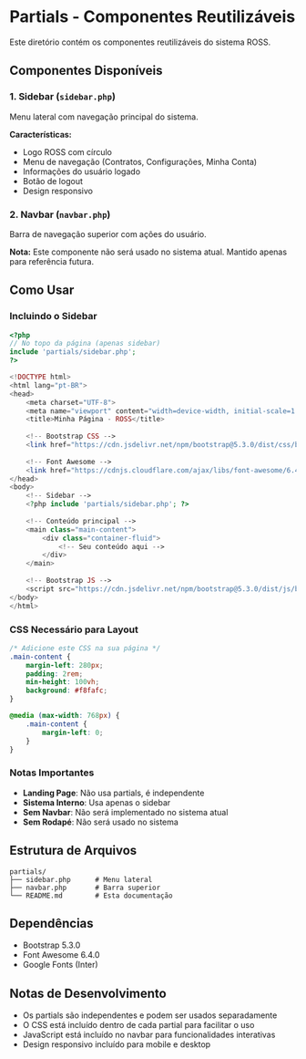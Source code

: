 # Partials - Componentes Reutilizáveis

Este diretório contém os componentes reutilizáveis do sistema ROSS.

## Componentes Disponíveis

### 1. Sidebar (`sidebar.php`)
Menu lateral com navegação principal do sistema.

**Características:**
- Logo ROSS com círculo
- Menu de navegação (Contratos, Configurações, Minha Conta)
- Informações do usuário logado
- Botão de logout
- Design responsivo

### 2. Navbar (`navbar.php`)
Barra de navegação superior com ações do usuário.

**Nota:** Este componente não será usado no sistema atual. Mantido apenas para referência futura.

## Como Usar

### Incluindo o Sidebar

```php
<?php
// No topo da página (apenas sidebar)
include 'partials/sidebar.php';
?>

<!DOCTYPE html>
<html lang="pt-BR">
<head>
    <meta charset="UTF-8">
    <meta name="viewport" content="width=device-width, initial-scale=1.0">
    <title>Minha Página - ROSS</title>
    
    <!-- Bootstrap CSS -->
    <link href="https://cdn.jsdelivr.net/npm/bootstrap@5.3.0/dist/css/bootstrap.min.css" rel="stylesheet">
    
    <!-- Font Awesome -->
    <link href="https://cdnjs.cloudflare.com/ajax/libs/font-awesome/6.4.0/css/all.min.css" rel="stylesheet">
</head>
<body>
    <!-- Sidebar -->
    <?php include 'partials/sidebar.php'; ?>
    
    <!-- Conteúdo principal -->
    <main class="main-content">
        <div class="container-fluid">
            <!-- Seu conteúdo aqui -->
        </div>
    </main>
    
    <!-- Bootstrap JS -->
    <script src="https://cdn.jsdelivr.net/npm/bootstrap@5.3.0/dist/js/bootstrap.bundle.min.js"></script>
</body>
</html>
```

### CSS Necessário para Layout

```css
/* Adicione este CSS na sua página */
.main-content {
    margin-left: 280px;
    padding: 2rem;
    min-height: 100vh;
    background: #f8fafc;
}

@media (max-width: 768px) {
    .main-content {
        margin-left: 0;
    }
}
```

### Notas Importantes

- **Landing Page**: Não usa partials, é independente
- **Sistema Interno**: Usa apenas o sidebar
- **Sem Navbar**: Não será implementado no sistema atual
- **Sem Rodapé**: Não será usado no sistema

## Estrutura de Arquivos

```
partials/
├── sidebar.php      # Menu lateral
├── navbar.php       # Barra superior
└── README.md        # Esta documentação
```

## Dependências

- Bootstrap 5.3.0
- Font Awesome 6.4.0
- Google Fonts (Inter)

## Notas de Desenvolvimento

- Os partials são independentes e podem ser usados separadamente
- O CSS está incluído dentro de cada partial para facilitar o uso
- JavaScript está incluído no navbar para funcionalidades interativas
- Design responsivo incluído para mobile e desktop
